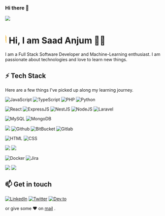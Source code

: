 ### Hi there 👋

![](https://github.com/amandewatnitrr/amandewatnitrr/blob/main/header_.png)

# <img src="https://raw.githubusercontent.com/ABSphreak/ABSphreak/master/gifs/Hi.gif" height="32px" width="5px"> Hi, I am Saad Anjum 👨‍💻

I am a Full Stack Software Developer and Machine-Learning enthusiast. I am passionate about technologies and love to learn new things.

<!--  ### 🔭 Have a look at my [website](https://adnanazmee.me/). -->


## ⚡ Tech Stack

Here are a few things I've picked up along my learning journey.

  ![JavaScript](https://img.shields.io/badge/JavaScript-F7DF1E?style=for-the-badge&logo=javascript&logoColor=black) ![TypeScript](https://img.shields.io/badge/TypeScript-007ACC?style=for-the-badge&logo=typescript&logoColor=white) ![PHP](https://img.shields.io/badge/PHP-7a86b8?style=for-the-badge&logo=php&logoColor=white) ![Python](https://img.shields.io/badge/-Python-000?style=for-the-badge&logo=python)
  
 ![React](https://img.shields.io/badge/React-007ACC?style=for-the-badge&logo=react&logoColor=white) ![ExpressJS](https://img.shields.io/badge/Express.js-404D59?style=for-the-badge) ![NestJS](https://img.shields.io/badge/nestjs%20-%23E0234E.svg?&style=for-the-badge&logo=nestjs&logoColor=white) ![NodeJS](https://img.shields.io/badge/Node.js-43853D?style=for-the-badge&logo=node.js&logoColor=white) ![Laravel](https://img.shields.io/badge/Laravel-ed4131?style=for-the-badge&logo=laravel&logoColor=white)

 ![MySQL](https://img.shields.io/badge/MySQL-00000F?style=for-the-badge&logo=mysql&logoColor=white) ![MongoDB](https://img.shields.io/badge/MongoDB-4EA94B?style=for-the-badge&logo=mongodb&logoColor=white)

 ![](https://img.shields.io/badge/git%20-%23F05033.svg?&style=for-the-badge&logo=git&logoColor=white) ![Github](https://img.shields.io/badge/github%20-%23121011.svg?&style=for-the-badge&logo=github&logoColor=white) ![BitBucket](https://img.shields.io/badge/bitbucket%20-%230047B3.svg?&style=for-the-badge&logo=bitbucket&logoColor=white) ![Gitlab](https://img.shields.io/badge/gitlab-fc6d26?&style=for-the-badge&logo=gitlab&logoColor=white)
 
 ![HTML](https://img.shields.io/badge/HTML5-E34F26?style=for-the-badge&logo=html5&logoColor=white) ![CSS](https://img.shields.io/badge/CSS-239120?&style=for-the-badge&logo=css3&logoColor=white)
 
<!--  ![Blender](https://img.shields.io/badge/blender%20-%23F5792A.svg?&style=for-the-badge&logo=blender&logoColor=white) -->
 
<!--  ![](https://img.shields.io/badge/Keras%20-%23D00000.svg?&style=for-the-badge&logo=Keras&logoColor=white)  -->
 ![](https://img.shields.io/badge/pandas%20-%23150458.svg?&style=for-the-badge&logo=pandas&logoColor=white) ![](https://img.shields.io/badge/numpy%20-%23013243.svg?&style=for-the-badge&logo=numpy&logoColor=white)
 
 ![Docker](https://img.shields.io/badge/docker%20-%230db7ed.svg?&style=for-the-badge&logo=docker&logoColor=white) ![Jira](https://img.shields.io/badge/-Jira-000?&style=for-the-badge&logo=Jira-Software&logoColor=0052CC)
 
 ![](https://img.shields.io/badge/-Raspberry%20Pi-C51A4A?style=for-the-badge&logo=Raspberry-Pi) ![](https://img.shields.io/badge/-Arduino-00979D?style=for-the-badge&logo=Arduino&logoColor=white)

## 📫 Get in touch
[![LinkedIn](https://img.shields.io/badge/LinkedIn-0077B5?style=for-the-badge&logo=linkedin&logoColor=white)](https://www.linkedin.com/in/muhammad-saad-047)  [![Twitter](https://img.shields.io/badge/Twitter-1DA1F2?style=for-the-badge&logo=twitter&logoColor=white)](https://twitter.com/msaadanjum)  [![Dev.to](https://img.shields.io/badge/dev.to-0A0A0A?style=for-the-badge&logo=dev.to&logoColor=white)](https://dev.to/msaadanjum)


 or give some ♥ on [mail](mailto:saadanjum047@gmail.com) .



 
<!--  
 #### Profile views counter
![Visitor Count](https://profile-counter.glitch.me/{msaadanjum}/count.svg) -->

<!--

**msaadanjum/msaadanjum** is a ✨ _special_ ✨ repository because its `README.md` (this file) appears on your GitHub profile.

Here are some ideas to get you started:

- 🔭 I’m currently working on ...
- 🌱 I’m currently learning ...
- 👯 I’m looking to collaborate on ...
- 🤔 I’m looking for help with ...
- 💬 Ask me about ...
- 📫 How to reach me: ...
- 😄 Pronouns: ...
- ⚡ Fun fact: ...
-->
